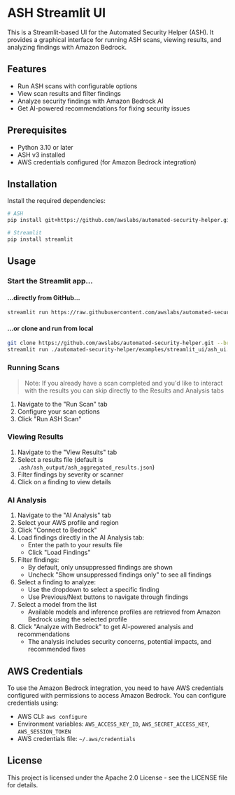 # ASH Streamlit UI

This is a Streamlit-based UI for the Automated Security Helper (ASH). It provides a graphical interface for running ASH scans, viewing results, and analyzing findings with Amazon Bedrock.

## Features

- Run ASH scans with configurable options
- View scan results and filter findings
- Analyze security findings with Amazon Bedrock AI
- Get AI-powered recommendations for fixing security issues

## Prerequisites

- Python 3.10 or later
- ASH v3 installed
- AWS credentials configured (for Amazon Bedrock integration)

## Installation

Install the required dependencies:

```bash
# ASH
pip install git+https://github.com/awslabs/automated-security-helper.git@v3.1.2

# Streamlit
pip install streamlit
```

## Usage

### Start the Streamlit app...

#### ...directly from GitHub...

```bash
streamlit run https://raw.githubusercontent.com/awslabs/automated-security-helper/refs/heads/main/examples/streamlit_ui/ash_ui.py
```

#### ...or clone and run from local

```bash
git clone https://github.com/awslabs/automated-security-helper.git --branch v3.1.2
streamlit run ./automated-security-helper/examples/streamlit_ui/ash_ui.py
```

### Running Scans

> Note: If you already have a scan completed and you'd like to interact with the results
> you can skip directly to the Results and Analysis tabs

1. Navigate to the "Run Scan" tab
2. Configure your scan options
3. Click "Run ASH Scan"

### Viewing Results

1. Navigate to the "View Results" tab
2. Select a results file (default is `.ash/ash_output/ash_aggregated_results.json`)
3. Filter findings by severity or scanner
4. Click on a finding to view details

### AI Analysis

1. Navigate to the "AI Analysis" tab
2. Select your AWS profile and region
3. Click "Connect to Bedrock"
4. Load findings directly in the AI Analysis tab:
   - Enter the path to your results file
   - Click "Load Findings"
5. Filter findings:
   - By default, only unsuppressed findings are shown
   - Uncheck "Show unsuppressed findings only" to see all findings
6. Select a finding to analyze:
   - Use the dropdown to select a specific finding
   - Use Previous/Next buttons to navigate through findings
7. Select a model from the list
   - Available models and inference profiles are retrieved from Amazon Bedrock using the selected profile
8. Click "Analyze with Bedrock" to get AI-powered analysis and recommendations
   - The analysis includes security concerns, potential impacts, and recommended fixes

## AWS Credentials

To use the Amazon Bedrock integration, you need to have AWS credentials configured with permissions to access Amazon Bedrock. You can configure credentials using:

- AWS CLI: `aws configure`
- Environment variables: `AWS_ACCESS_KEY_ID`, `AWS_SECRET_ACCESS_KEY`, `AWS_SESSION_TOKEN`
- AWS credentials file: `~/.aws/credentials`

## License

This project is licensed under the Apache 2.0 License - see the LICENSE file for details.
